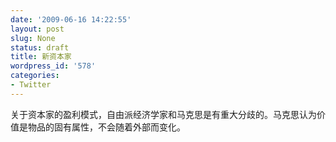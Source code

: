 ```yaml
---
date: '2009-06-16 14:22:55'
layout: post
slug: None
status: draft
title: 新资本家
wordpress_id: '578'
categories:
- Twitter
---
```


关于资本家的盈利模式，自由派经济学家和马克思是有重大分歧的。马克思认为价值是物品的固有属性，不会随着外部而变化。
